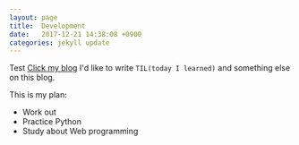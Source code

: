 ```yaml
---
layout: page
title:  Development
date:   2017-12-21 14:38:08 +0900
categories: jekyll update
---
```

Test
[Click my blog][blog]
I'd like to write `TIL(today I learned)` and something else on this blog.


This is my plan:

- Work out
- Practice Python
- Study about Web programming


[blog]: http://chrisaor.github.io/